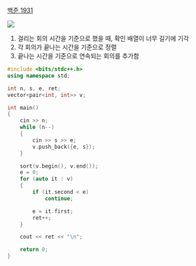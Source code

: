 [백준 1931](https://www.acmicpc.net/problem/1931)

<img src="https://skillicons.dev/icons?i=cpp" />

1. 걸리는 회의 시간을 기준으로 했을 때, 확인 배열이 너무 길기에 기각 <br />
2. 각 회의가 끝나는 시간을 기준으로 정렬 <br />
3. 끝나는 시간을 기준으로 연속되는 회의를 추가함

```cpp
#include <bits/stdc++.h>
using namespace std;

int n, s, e, ret;
vector<pair<int, int>> v;

int main()
{
    cin >> n;
    while (n--)
    {
        cin >> s >> e;
        v.push_back({e, s});
    }

    sort(v.begin(), v.end());
    e = 0;
    for (auto it : v)
    {
        if (it.second < e)
            continue;

        e = it.first;
        ret++;
    }

    cout << ret << "\n";

    return 0;
}
```
